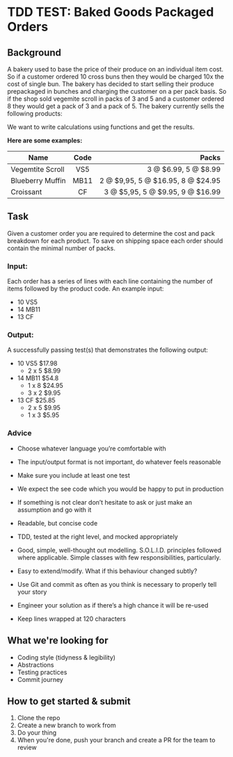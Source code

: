 # TDD TEST: Baked Goods Packaged Orders

## Background
A bakery used to base the price of their produce on an individual item cost. So if a customer ordered 10 cross buns then they would be charged 10x the cost of single bun. The bakery has decided to start selling their produce prepackaged in bunches and charging the customer on a per pack basis. So if the shop sold vegemite scroll in packs of 3 and 5 and a customer ordered 8 they would get a pack of 3 and a pack of 5. The bakery currently sells the following products:

We want to write calculations using functions and get the results.

**Here are some examples:**

| Name          | Code          | Packs                            |
| ------------- |:-------------:| -----:                           |
| Vegemtite Scroll  | VS5       | 3 @ $6.99, 5 @ $8.99             |
| Blueberry Muffin  | MB11      | 2 @ $9,95, 5 @ $16.95, 8 @ $24.95|
| Croissant         | CF        | 3 @ $5,95, 5 @ $9.95, 9 @ $16.99 |

## Task

Given a customer order you are required to determine the cost and pack breakdown for each product. To save on shipping space each order should contain the minimal number of packs.

### Input:
Each order has a series of lines with each line containing the number of items followed by the product code. 
An example input:

* 10 VS5
* 14 MB11
* 13 CF


### Output:

A successfully passing test(s) that demonstrates the following output: 
* 10 VS5 $17.98
  * 2 x 5 $8.99 
* 14 MB11 $54.8
  * 1 x 8 $24.95
  * 3 x 2 $9.95 
* 13 CF $25.85
  * 2 x 5 $9.95 
  * 1 x 3 $5.95


### Advice
* Choose whatever language you’re comfortable with
* The input/output format is not important, do whatever feels reasonable
* Make sure you include at least one test
* We expect the see code which you would be happy to put in production
* If something is not clear don’t hesitate to ask or just make an assumption and go with it
* Readable, but concise code
* TDD, tested at the right level, and mocked appropriately 
* Good, simple, well-thought out modelling. S.O.L.I.D. principles followed where applicable. Simple classes with few responsibilities, particularly.
* Easy to extend/modify. What if this behaviour changed subtly? 

* Use Git and commit as often as you think is necessary to properly tell your story

* Engineer your solution as if there’s a high chance it will be re-used
* Keep lines wrapped at 120 characters


## What we're looking for

* Coding style (tidyness &amp; legibility)
* Abstractions
* Testing practices
* Commit journey

## How to get started & submit

1. Clone the repo
2. Create a new branch to work from
3. Do your thing
4. When you're done, push your branch and create a PR for the team to review
